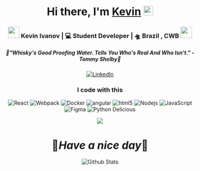 <div align="center">
   <h1>Hi there, I'm <a href="https://hemant.codes">Kevin</a> <img src="https://media.giphy.com/media/hvRJCLFzcasrR4ia7z/giphy.gif" width="25px"> </h1>
 
 <div align="center">
<h3><img src="https://media.giphy.com/media/WUlplcMpOCEmTGBtBW/giphy.gif" width="30"> Kevin Ivanov | 💻 Student Developer | 🛸 Brazil , CWB <img src="https://media.giphy.com/media/WUlplcMpOCEmTGBtBW/giphy.gif" width="30"></h3>
</div>
 
 
  <h5 align="center">
   <i>🥃"Whisky's Good Proofing Water. Tells You Who's Real And Who Isn't." - Tommy Shelby🥃</i>
  </h5>
 
  [![LinkedIn](https://img.shields.io/badge/LinkedIn-0077B5?style=for-the-badge&logo=linkedin&logoColor=white)](https://www.linkedin.com/in/kevin-ivanov911/) 
  
 
 
 
 

<h3>I code with this</h3>
<p>
  <img alt="React" src="https://img.shields.io/badge/-React-45b8d8?style=flat-square&logo=react&logoColor=white" />
  <img alt="Webpack" src="https://img.shields.io/badge/-Webpack-8DD6F9?style=flat-square&logo=webpack&logoColor=white" /> 
  <img alt="Docker" src="https://img.shields.io/badge/-Docker-46a2f1?style=flat-square&logo=docker&logoColor=white" />
  <img alt="angular" src="https://img.shields.io/badge/-Angular-DD0031?style=flat-square&logo=angular&logoColor=white" />
  <img alt="html5" src="https://img.shields.io/badge/-HTML5-E34F26?style=flat-square&logo=html5&logoColor=white" />
  <img alt="Nodejs" src="https://img.shields.io/badge/-Nodejs-43853d?style=flat-square&logo=Node.js&logoColor=white" />
  <img alt="JavaScript" src="https://img.shields.io/badge/-JavaScript-45b8d8?style=flat-square&logo=javascript&logoColor=white%22" />
  <img alt="Figma" src="https://img.shields.io/badge/-Figma-45b8d8?style=flat-square&logo=figma&logoColor=white%22" />
  <img alt="Python Delicious" src="https://img.shields.io/badge/-Python%20Delicious-45b8d8?style=flat-square&logo=python&logoColor=white%22" />
 
 
</p>
















 </p>
     <p align="center">
   <img src="https://c.tenor.com/3X_1ygrSDUMAAAAd/tadashi-hamada.gif" />
   </p>




<h1 align='center'>🖤<i>Have a nice day</i>🖤</h1>

<p align="center">
        <img src="https://raw.githubusercontent.com/bornmay/bornmay/Update/svg/Bottom.svg" alt="Github Stats" />
</p>
